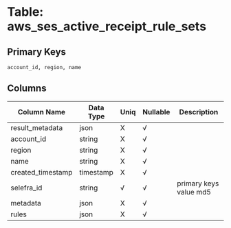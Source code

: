 # Table: aws_ses_active_receipt_rule_sets

## Primary Keys 

```
account_id, region, name
```


## Columns 

|  Column Name   |  Data Type  | Uniq | Nullable | Description | 
|  ----  | ----  | ----  | ----  | ---- | 
| result_metadata | json | X | √ |  | 
| account_id | string | X | √ |  | 
| region | string | X | √ |  | 
| name | string | X | √ |  | 
| created_timestamp | timestamp | X | √ |  | 
| selefra_id | string | √ | √ | primary keys value md5 | 
| metadata | json | X | √ |  | 
| rules | json | X | √ |  | 


